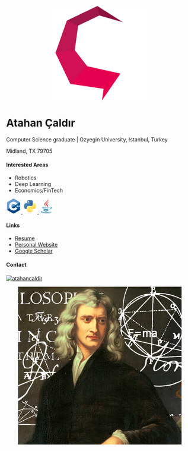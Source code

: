 <p align="center">
  <img src="icon.png"/>
</p>

# Atahan Çaldır

Computer Science graduate | Ozyegin University, Istanbul, Turkey

Midland, TX 79705

#### Interested Areas

* Robotics
* Deep Learning
* Economics/FinTech

<p align="left"> <a href="https://www.w3schools.com/cpp/" target="_blank" rel="noreferrer"> <img src="https://raw.githubusercontent.com/devicons/devicon/master/icons/cplusplus/cplusplus-original.svg" alt="cplusplus" width="40" height="40"/> </a> <a href="https://www.python.org" target="_blank" rel="noreferrer"> <img src="https://raw.githubusercontent.com/devicons/devicon/master/icons/python/python-original.svg" alt="python" width="40" height="40"/> </a> <a href="https://www.java.com" target="_blank" rel="noreferrer"> <img src="https://raw.githubusercontent.com/devicons/devicon/master/icons/java/java-original.svg" alt="java" width="40" height="40"/> </a></p>

#### Links

* [Resume](/Atahan_Caldir-Resume.pdf)
* [Personal Website](https://atahancaldir.github.io/)
* [Google Scholar](https://scholar.google.com/citations?user=ikHQAhAAAAAJ&hl=en&oi=ao)

#### Contact

<p align="left">
<a href="https://www.linkedin.com/in/atahancaldir/" target="blank"><img align="center" src="https://raw.githubusercontent.com/rahuldkjain/github-profile-readme-generator/master/src/images/icons/Social/linked-in-alt.svg" alt="atahancaldir" height="30" width="40" /></a>
</p>

<p align="center">
  <img src="newton.gif" alt="animated" />
</p>
